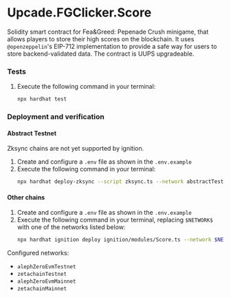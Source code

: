 # Upcade.FGClicker.Score

Solidity smart contract for Fea&Greed: Pepenade Crush minigame, that allows players to store their high scores on the blockchain.
It uses `@openzeppelin`'s EIP-712 implementation to provide a safe way for users to store backend-validated data.
The contract is UUPS upgradeable.

### Tests
1. Execute the following command in your terminal:
    ```bash
    npx hardhat test
    ```
### Deployment and verification

#### Abstract Testnet
Zksync chains are not yet supported by ignition.
1. Create and configure a `.env` file as shown in the `.env.example`
2. Execute the following command in your terminal:
    ```bash
    npx hardhat deploy-zksync --script zksync.ts --network abstractTestnet
    ```

#### Other chains
1. Create and configure a `.env` file as shown in the `.env.example`
2. Execute the following command in your terminal, replacing `$NETWORK$` with one of the networks listed below:
    ```bash
    npx hardhat ignition deploy ignition/modules/Score.ts --network $NETWORK$ --verify
    ```

Configured networks:
- `alephZeroEvmTestnet`
- `zetachainTestnet`
- `alephZeroEvmMainnet`
- `zetachainMainnet `